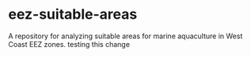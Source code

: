 # eez-suitable-areas
A repository for analyzing suitable areas for marine aquaculture in West Coast EEZ zones.
testing this change